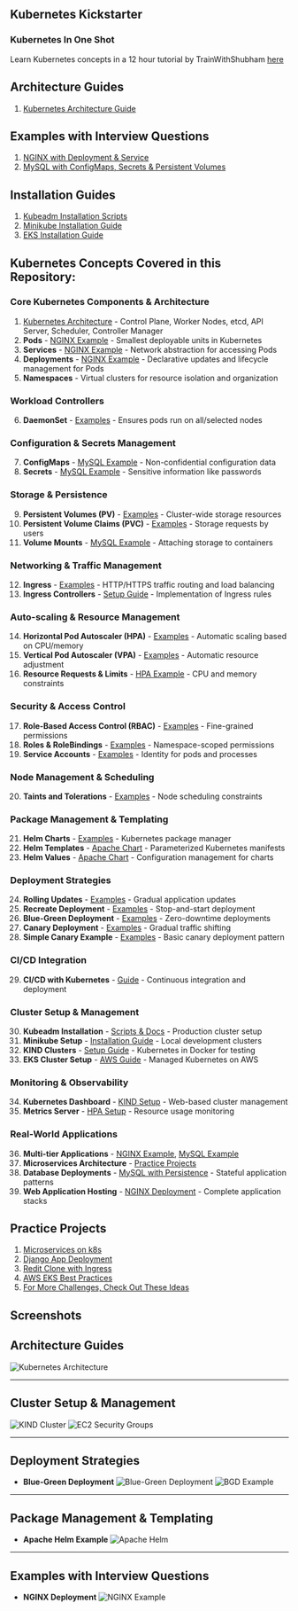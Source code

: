 ## Kubernetes Kickstarter

### Kubernetes In One Shot

Learn Kubernetes concepts in a 12 hour tutorial by TrainWithShubham [here](https://youtu.be/W04brGNgxN4?si=KuUs-ajJOE7TfYs-)

## Architecture Guides

1. [Kubernetes Architecture Guide](./kubernetes_architecture.md)

## Examples with Interview Questions

1. [NGINX with Deployment & Service](./examples/nginx)
2. [MySQL with ConfigMaps, Secrets & Persistent Volumes](./examples/mysql)

## Installation Guides

1. [Kubeadm Installation Scripts](./Kubeadm_Installation_Scripts_and_Documentation/)
2. [Minikube Installation Guide](./minikube_installation.md)
3. [EKS Installation Guide](./eks_cluster_setup.md)

## Kubernetes Concepts Covered in this Repository:

### Core Kubernetes Components & Architecture
1. [Kubernetes Architecture](./kubernetes_architecture.md) - Control Plane, Worker Nodes, etcd, API Server, Scheduler, Controller Manager
2. **Pods** - [NGINX Example](./examples/nginx/pod.yml) - Smallest deployable units in Kubernetes
3. **Services** - [NGINX Example](./examples/nginx/service.yml) - Network abstraction for accessing Pods
4. **Deployments** - [NGINX Example](./examples/nginx/deployment.yml) - Declarative updates and lifecycle management for Pods
5. **Namespaces** - Virtual clusters for resource isolation and organization

### Workload Controllers
6. **DaemonSet** - [Examples](./DaemonSet/) - Ensures pods run on all/selected nodes

### Configuration & Secrets Management
7. **ConfigMaps** - [MySQL Example](./examples/mysql/configMap.yml) - Non-confidential configuration data
8. **Secrets** - [MySQL Example](./examples/mysql/secrets.yml) - Sensitive information like passwords

### Storage & Persistence
9. **Persistent Volumes (PV)** - [Examples](./PersistentVolumes/) - Cluster-wide storage resources
10. **Persistent Volume Claims (PVC)** - [Examples](./PersistentVolumes/) - Storage requests by users
11. **Volume Mounts** - [MySQL Example](./examples/mysql/persistentVols.yml) - Attaching storage to containers

### Networking & Traffic Management
12. **Ingress** - [Examples](./Ingress/) - HTTP/HTTPS traffic routing and load balancing
13. **Ingress Controllers** - [Setup Guide](./Ingress/README.md) - Implementation of Ingress rules

### Auto-scaling & Resource Management
14. **Horizontal Pod Autoscaler (HPA)** - [Examples](./HPA_VPA/) - Automatic scaling based on CPU/memory
15. **Vertical Pod Autoscaler (VPA)** - [Examples](./HPA_VPA/) - Automatic resource adjustment
16. **Resource Requests & Limits** - [HPA Example](./HPA_VPA/apache-deployment.yml) - CPU and memory constraints

### Security & Access Control
17. **Role-Based Access Control (RBAC)** - [Examples](./RBAC/) - Fine-grained permissions
18. **Roles & RoleBindings** - [Examples](./RBAC/) - Namespace-scoped permissions
19. **Service Accounts** - [Examples](./RBAC/) - Identity for pods and processes

### Node Management & Scheduling
20. **Taints and Tolerations** - [Examples](./Taints-and-Tolerations/) - Node scheduling constraints

### Package Management & Templating
21. **Helm Charts** - [Examples](./HELM/) - Kubernetes package manager
22. **Helm Templates** - [Apache Chart](./HELM/apache/) - Parameterized Kubernetes manifests
23. **Helm Values** - [Apache Chart](./HELM/apache/values.yaml) - Configuration management for charts

### Deployment Strategies
24. **Rolling Updates** - [Examples](./Deployment_Strategies/Rolling-Update-Deployment/) - Gradual application updates
25. **Recreate Deployment** - [Examples](./Deployment_Strategies/Recreate-deployment/) - Stop-and-start deployment
26. **Blue-Green Deployment** - [Examples](./Deployment_Strategies/Blue-green-deployment/) - Zero-downtime deployments
27. **Canary Deployment** - [Examples](./Deployment_Strategies/Canary-deployment/) - Gradual traffic shifting
28. **Simple Canary Example** - [Examples](./Deployment_Strategies/Simple-Canary-Example/) - Basic canary deployment pattern

### CI/CD Integration
29. **CI/CD with Kubernetes** - [Guide](./ci_cd_with_kubernetes.md) - Continuous integration and deployment

### Cluster Setup & Management
30. **Kubeadm Installation** - [Scripts & Docs](./Kubeadm_Installation_Scripts_and_Documentation/) - Production cluster setup
31. **Minikube Setup** - [Installation Guide](./minikube_installation.md) - Local development clusters
32. **KIND Clusters** - [Setup Guide](./kind-cluster/) - Kubernetes in Docker for testing
33. **EKS Cluster Setup** - [AWS Guide](./eks_cluster_setup.md) - Managed Kubernetes on AWS

### Monitoring & Observability
34. **Kubernetes Dashboard** - [KIND Setup](./kind-cluster/) - Web-based cluster management
35. **Metrics Server** - [HPA Setup](./HPA_VPA/README.md) - Resource usage monitoring

### Real-World Applications
36. **Multi-tier Applications** - [NGINX Example](./examples/nginx/), [MySQL Example](./examples/mysql/)
37. **Microservices Architecture** - [Practice Projects](./examples/More_K8s_Practice_Ideas.md)
38. **Database Deployments** - [MySQL with Persistence](./examples/mysql/) - Stateful application patterns
39. **Web Application Hosting** - [NGINX Deployment](./examples/nginx/) - Complete application stacks

## Practice Projects

1. [Microservices on k8s](https://github.com/LondheShubham153/microservices-k8s)
2. [Django App Deployment](https://github.com/LondheShubham153/django-todo-cicd)
3. [Redit Clone with Ingress](https://github.com/LondheShubham153/reddit-clone-k8s-ingress)
4. [AWS EKS Best Practices](https://github.com/LondheShubham153/aws-eks-devops-best-practices)
5. [For More Challenges, Check Out These Ideas](./examples/More_K8s_Practice_Ideas.md)

## Screenshots 

## Architecture Guides

![Kubernetes Architecture](./screenshots/kubestl.png)

---

## Cluster Setup & Management

![KIND Cluster](./screenshots/kind-cluster.png)
![EC2 Security Groups](./screenshots/ec2-port.png)

---

## Deployment Strategies

- **Blue-Green Deployment**
  ![Blue-Green Deployment](./screenshots/blue-green.png)
  ![BGD Example](./screenshots/bgd.png)

---

## Package Management & Templating

- **Apache Helm Example**
  ![Apache Helm](./screenshots/apache.png)

---

## Examples with Interview Questions

- **NGINX Deployment**
  ![NGINX Example](./screenshots/nginx.png)


